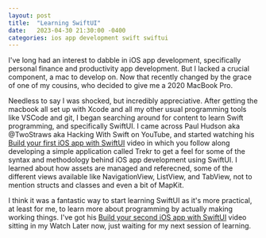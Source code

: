 ```yaml
---
layout: post
title:  "Learning SwiftUI"
date:   2023-04-30 21:30:00 -0400
categories: ios app development swift swiftui
---
```


I've long had an interest to dabble in iOS app development, specifically personal finance and productivity app development. But I lacked a crucial component, a mac to develop on. Now that recently changed by the grace of one of my cousins, who decided to give me a 2020 MacBook Pro. 

Needless to say I was shocked, but incredibly appreciative. After getting the macbook all set up with Xcode and all my other usual programming tools like VSCode and git, I began searching around for content to learn Swift programming, and specifically SwiftUI. I came across Paul Hudson aka @TwoStraws aka Hacking With Swift on YouTube, and started watching his [Build your first iOS app with SwiftUI](https://www.youtube.com/watch?v=aP-SQXTtWhY) video in which you follow along developing a simple application called Trekr to get a feel for some of the syntax and methodology behind iOS app development using SwiftUI. I learned about how assets are managed and referecned, some of the different views available like NavigationView, ListView, and TabView, not to mention structs and classes and even a bit of MapKit.

I think it was a fantastic way to start learning SwiftUI as it's more practical, at least for me, to learn more about programming by actually making working things. I've got his [Build your second iOS app with SwiftUI](https://www.youtube.com/watch?v=tSwDfV6D_70&list=WL&index=3&t=281s&pp=gAQBiAQB) video sitting in my Watch Later now, just waiting for my next session of learning.
